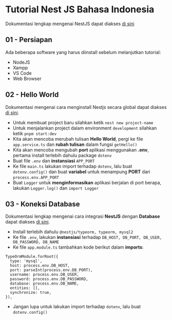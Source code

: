 # Tutorial Nest JS Bahasa Indonesia
Dokumentasi lengkap mengenai NestJS dapat diakses [di sini](https://nestjs.com/)  

## 01 - Persiapan  
Ada beberapa software yang harus diinstall sebelum melanjutkan tutorial:
- NodeJS
- Xampp
- VS Code
- Web Browser

## 02 - Hello World
Dokumentasi mengenai cara menginstall Nestjs secara global dapat diakses [di sini](https://docs.nestjs.com/).
- Untuk membuat project baru silahkan ketik `nest new project-name`
- Untuk menjalankan project dalam environment `development` silahkan ketik `pnpm start:dev`
- Kita akan mencoba merubah tulisan **Hello World**, pergi ke file `app.service.ts` dan **rubah tulisan** dalam fungsi `getHello()`
- Kita akan mencoba mengubah **port** aplikasi menggunakan **.env**, pertama install terlebih dahulu package `dotenv`
- Buat file `.env` dan **instansiasi** `APP_PORT`
- Ke file `main.ts` lakukan import terhadap `dotenv`, lalu buat `dotenv.config()` dan buat **variabel** untuk menampung **PORT** dari `process.env.APP_PORT`
- Buat `Logger` untuk **menginformasikan** aplikasi berjalan di port berapa, lakukan `Logger.log()` dan `import Logger`  

## 03 - Koneksi Database  
Dokumentasi lengkap mengenai cara integrasi **NestJS** dengan **Database** dapat diakses [di sini](https://docs.nestjs.com/techniques/database#database).
- Install terlebih dahulu `@nestjs/typeorm, typeorm, mysql2`
- Ke file `.env`, lakukan **instansiasi** terhadap `DB_HOST, DB_PORT, DB_USER, DB_PASSWORD, DB_NAME`
- Ke file `app.module.ts` tambahkan kode berikut dalam **imports**:
```
TypeOrmModule.forRoot({
  type: 'mysql',
  host: process.env.DB_HOST,
  port: parseInt(process.env.DB_PORT),
  username: process.env.DB_USER,
  password: process.env.DB_PASSWORD,
  database: process.env.DB_NAME,
  entities: [],
  synchronize: true,
}),
```
- Jangan lupa untuk lakukan import terhadap `dotenv`, lalu buat `dotenv.config()`